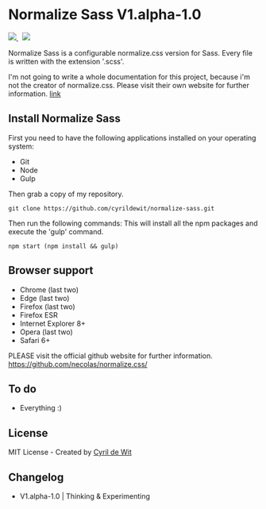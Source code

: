 # Normalize Sass V1.alpha-1.0

<a href="https://david-dm.org/cyrildewit/normalize-sass" title="Dependency status">
    <img src="https://david-dm.org/cyrildewit/normalize-sass.svg" />
</a>
&nbsp;
<a href="https://david-dm.org/cyrildewit/normalize-sass#info=devDependencies" title="devDependency status">
    <img src="https://david-dm.org/cyrildewit/normalize-sass/dev-status.svg" />
</a>

Normalize Sass is a configurable normalize.css version for Sass. Every file is written with the extension '.scss'.

I'm not going to write a whole documentation for this project, because i'm not the creator of normalize.css. Please visit their own website for further information.
[link](https://necolas.github.io/normalize.css/ "Website of normalize.css")

## Install Normalize Sass

First you need to have the following applications installed on your operating system:
- Git
- Node
- Gulp

Then grab a copy of my repository.

```Batchfile
git clone https://github.com/cyrildewit/normalize-sass.git
```

Then run the following commands:
This will install all the npm packages and execute the 'gulp' command.

```Batchfile
npm start (npm install && gulp)
```


## Browser support
- Chrome (last two)
- Edge (last two)
- Firefox (last two)
- Firefox ESR
- Internet Explorer 8+
- Opera (last two)
- Safari 6+

PLEASE visit the official github website for further information.
https://github.com/necolas/normalize.css/

## To do

- Everything :)

## License

MIT License - Created by [Cyril de Wit](https://github.com/cyrildewit "Github profile page of Cyril de Wit")

## Changelog

* V1.alpha-1.0 | Thinking & Experimenting
